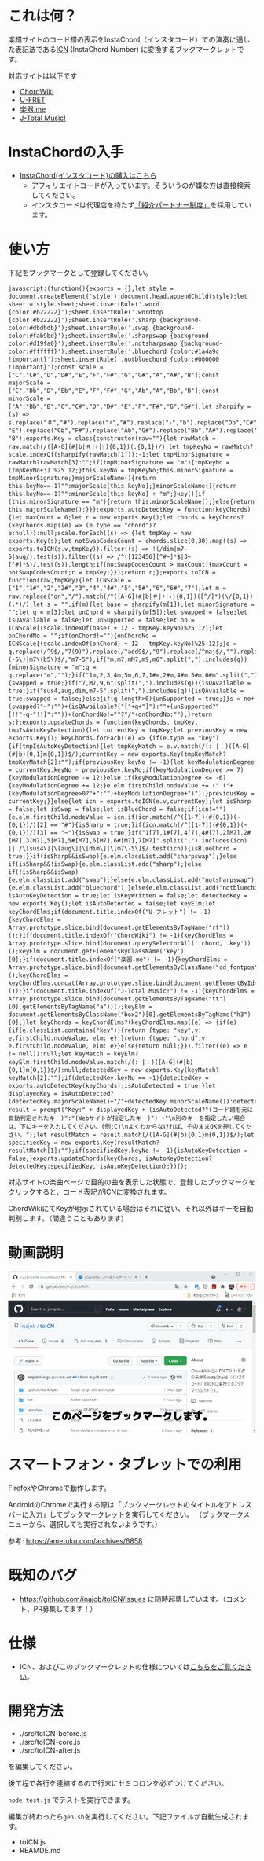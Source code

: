 # これは何？

楽譜サイトのコード譜の表示をInstaChord（インスタコード）での演奏に適した表記法である[ICN](http://instachord.com/instruction/icn/) (InstaChord Number) に変換するブックマークレットです。

対応サイトは以下です

- [ChordWiki](https://ja.chordwiki.org/)
- [U-FRET](https://www.ufret.jp/)
- [楽器.me](https://gakufu.gakki.me/)
- [J-Total Music!](https://music.j-total.net/)

# InstaChordの入手

- [InstaChord(インスタコード)の購入はこちら](https://c.affitch.com?ref=QEP6CNKKRACV)
  - アフィリエイトコードが入っています。そういうのが嫌な方は直接検索してください。
  - インスタコードは代理店を持たず[「紹介パートナー制度」](https://instachord.com/overview/d2c/)を採用しています。

# 使い方

下記をブックマークとして登録してください。

```
javascript:(function(){exports = {};let style = document.createElement('style');document.head.appendChild(style);let sheet = style.sheet;sheet.insertRule('.word {color:#b22222}');sheet.insertRule('.wordtop {color:#b22222}');sheet.insertRule('.sharp {background-color:#dbdbdb}');sheet.insertRule('.swap {background-color:#fab9bd}');sheet.insertRule('.sharpswap {background-color:#d19fa0}');sheet.insertRule('.notsharpswap {background-color:#ffffff}');sheet.insertRule('.bluechord {color:#1a4a9c !important}');sheet.insertRule('.notbluechord {color:#000000 !important}');const scale = ["C","C#","D","D#","E","F","F#","G","G#","A","A#","B"];const majorScale = ["C","Db","D","Eb","E","F","F#","G","Ab","A","Bb","B"];const minorScale = ["A","Bb","B","C","C#","D","D#","E","F","F#","G","G#"];let sharpify = (s) => s.replace("＃","#").replace("♯","#").replace("♭","b").replace("Db","C#").replace("Eb","D#").replace("Fb", "E").replace("Gb","F#").replace("Ab","G#").replace("Bb","A#").replace("Cb", "B");exports.Key = class{constructor(raw=""){let rawMatch = raw.match(/([A-G](#|b|＃|♯|♭){0,1})(.{0,1})/);let tmpKeyNo = rawMatch?scale.indexOf(sharpify(rawMatch[1])):-1;let tmpMinorSignature = rawMatch?rawMatch[3]:"";if(tmpMinorSignature == "m"){tmpKeyNo = (tmpKeyNo+3) %25 12;}this.keyNo = tmpKeyNo;this.minorSignature = tmpMinorSignature;}majorScaleName(){return this.keyNo==-1?"":majorScale[this.keyNo];}minorScaleName(){return this.keyNo==-1?"":minorScale[this.keyNo] + "m";}key(){if (this.minorSignature == "m"){return this.minorScaleName();}else{return this.majorScaleName();}}};exports.autoDetectKey = function(keyChords){let maxCount = 0;let r = new exports.Key();let chords = keyChords?(keyChords.map((e) => (e.type == "chord")?e:null)):null;scale.forEach((s) => {let tmpKey = new exports.Key(s);let notSwapCodesCount = chords.slice(0,30).map((s) => exports.toICN(s.v,tmpKey)).filter((s) => !(/dim|m7-5|aug/).test(s)).filter((s) => /^([123456][^#~]*$|3~[^#]*$)/.test(s)).length;if(notSwapCodesCount > maxCount){maxCount = notSwapCodesCount;r = tmpKey;}});return r;};exports.toICN = function(raw,tmpKey){let ICNScale = ["1","1#","2","2#","3","4","4#","5","5#","6","6#","7"];let m = raw.replace("on","/").match(/^([A-G](#|b|＃|♯|♭){0,1})([^/]*)(\/{0,1})(.*)/);let s = "";if(m){let base = sharpify(m[1]);let minorSignature = "";let q = m[3];let onChord = sharpify(m[5]);let swapped = false;let isQAvailable = false;let unSupported = false;let no = ICNScale[(scale.indexOf(base) + 12 - tmpKey.keyNo)%25 12];let onChordNo = "";if(onChord!=""){onChordNo = ICNScale[(scale.indexOf(onChord) + 12 - tmpKey.keyNo)%25 12];}q = q.replace(/^9$/,"7(9)").replace(/^add9$/,"9").replace(/^maj$/,"").replace(/^min$/,"m").replace(/^maj7$/,"M7").replace("7sus4","sus4").replace("dim7","dim").replace(/^m7b5|m7\(-5\)|m7\(b5\)$/,"m7-5");if("m,m7,mM7,m9,m6".split(",").includes(q)){minorSignature = "m";q = q.replace("m","");}if("1m,2,3,4m,5m,6,7,1#m,2#m,4#m,5#m,6#m".split(",").includes(no+minorSignature)){swapped = true;}if("7,M7,9,6".split(",").includes(q)){isQAvailable = true;}if("sus4,aug,dim,m7-5".split(",").includes(q)){isQAvailable = true;swapped = false;}else{if(q.length>0){unSupported = true;}}s = no+(swapped?"~":"")+(isQAvailable?("["+q+"]"):""+(unSupported?"[!!"+q+"!!]":""))+(onChordNo!=""?"/"+onChordNo:"");}return s;};exports.updateChords = function(keyChords, tmpKey, tmpIsAutoKeyDetection){let currentKey = tmpKey;let previousKey = new exports.Key(); keyChords.forEach((e) => {if(e.type == "key"){if(tmpIsAutoKeyDetection){let tmpKeyMatch = e.v.match(/(: |：)([A-G](#|b){0,1}m{0,1})$/);currentKey = new exports.Key(tmpKeyMatch?tmpKeyMatch[2]:"");if(previousKey.keyNo != -1){let keyModulationDegree = currentKey.keyNo - previousKey.keyNo;if(keyModulationDegree >= 7){keyModulationDegree -= 12;}else if(keyModulationDegree <= -6){keyModulationDegree += 12;}e.elm.firstChild.nodeValue += (" ("+(keyModulationDegree>0?"+":"")+keyModulationDegree+")");}previousKey = currentKey;}}else{let icn = exports.toICN(e.v,currentKey);let isSharp = false;let isSwap = false;let isBlueChord = false;if(icn!=""){e.elm.firstChild.nodeValue = icn;if(icn.match(/^([1-7])(#{0,1})(~{0,1})/)[2] == "#"){isSharp = true;}if(icn.match(/^([1-7])(#{0,1})(~{0,1})/)[3] == "~"){isSwap = true;}if("1[7],1#[7],4[7],4#[7],2[M7],2#[M7],3[M7],5[M7],5#[M7],6[M7],6#[M7],7[M7]".split(",").includes(icn) || /\[sus4\]|\[aug\]|\[dim\]|\[m7\-5\]$/.test(icn)){isBlueChord = true;}}if(isSharp&&isSwap){e.elm.classList.add("sharpswap");}else if(isSharp&&!isSwap){e.elm.classList.add("sharp");}else if(!isSharp&&isSwap){e.elm.classList.add("swap");}else{e.elm.classList.add("notsharpswap");}if(isBlueChord){e.elm.classList.add("bluechord");}else{e.elm.classList.add("notbluechord");}}});};let isAutoKeyDetection = true;let isKeyWritten = false;let detectedKey = new exports.Key();let isAutoDetected = false;let keyElm;let keyChordElms;if(document.title.indexOf("U-フレット") != -1){keyChordElms = Array.prototype.slice.bind(document.getElementsByTagName("rt"))();}if(document.title.indexOf("ChordWiki") != -1){keyChordElms = Array.prototype.slice.bind(document.querySelectorAll('.chord, .key'))();keyElm = document.getElementsByClassName('key')[0];}if(document.title.indexOf("楽器.me") != -1){keyChordElms = Array.prototype.slice.bind(document.getElementsByClassName("cd_fontpos"))();keyChordElms = keyChordElms.concat(Array.prototype.slice.bind(document.getElementById("chord_area").getElementsByTagName("u"))());}if(document.title.indexOf("J-Total Music!") != -1){keyChordElms = Array.prototype.slice.bind(document.getElementsByTagName("tt")[0].getElementsByTagName("a"))();keyElm = document.getElementsByClassName("box2")[0].getElementsByTagName("h3")[0];}let keyChords = keyChordElms?(keyChordElms.map((e) => {if(e){if(e.classList.contains("key")){return {type: "key",v: e.firstChild.nodeValue, elm: e};}return {type: "chord",v: e.firstChild.nodeValue, elm: e}}else{return null;}}).filter((e) => e != null)):null;let keyMatch = keyElm?keyElm.firstChild.nodeValue.match(/(: |：)([A-G](#|b){0,1}m{0,1})$/):null;detectedKey = new exports.Key(keyMatch?keyMatch[2]:"");if(detectedKey.keyNo == -1){detectedKey = exports.autoDetectKey(keyChords);isAutoDetected = true;}let displayedKey = isAutoDetected?(detectedKey.majorScaleName()+"/"+detectedKey.minorScaleName()):detectedKey.key();var result = prompt("Key:" + displayedKey + (isAutoDetected?"(コード譜を元に自動判定されたキー)":"(Webサイトが指定したキー)") +"\n別のキーを指定したい場合は、下にキーを入力してください。(例:C)\nよくわからなければ、そのままOKを押してください。");let resultMatch = result.match(/([A-G](#|b){0,1}m{0,1})$/);let specifiedKey = new exports.Key(resultMatch?resultMatch[1]:"");if(specifiedKey.keyNo != -1){isAutoKeyDetection = false;}exports.updateChords(keyChords, isAutoKeyDetection?detectedKey:specifiedKey, isAutoKeyDetection);})();
```

対応サイトの楽曲ページで目的の曲を表示した状態で、登録したブックマークをクリックすると、コード表記がICNに変換されます。

ChordWikiにてKeyが明示されている場合はそれに従い、それ以外はキーを自動判別します。（間違うこともあります）

# 動画説明

![tutorial](./imgs/tutorial.gif)

# スマートフォン・タブレットでの利用

FirefoxやChromeで動作します。

AndroidのChromeで実行する際は「ブックマークレットのタイトルをアドレスバーに入力」してブックマークレットを実行してください。
（ブックマークメニューから、選択しても実行されないようです。）

参考: https://ametuku.com/archives/6858

# 既知のバグ

- https://github.com/inajob/toICN/issues に随時起票しています。（コメント、PR募集してます！）

# 仕様

- ICN、およびこのブックマークレットの仕様については[こちらをご覧ください](/specification.md)。

# 開発方法

- ./src/toICN-before.js
- ./src/toICN-core.js
- ./src/toICN-after.js

を編集してください。

後工程で各行を連結するので行末にセミコロンを必ずつけてください。

`node test.js` でテストを実行できます。

編集が終わったら`gen.sh`を実行してください。下記ファイルが自動生成されます。

- toICN.js
- REAMDE.md

